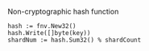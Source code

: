 Non-cryptographic hash function
```
hash := fnv.New32()
hash.Write([]byte(key))
shardNum := hash.Sum32() % shardCount
```